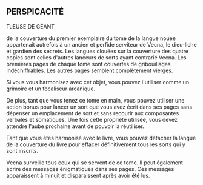 ## PERSPICACITÉ


TuEUSE DE GÉANT

de la couverture du premier exemplaire du tome de la
langue nouée appartenait autrefois à un ancien et perfide
serviteur de Vecna, le dieu-liche et gardien des secrets. Les
langues clouées sur la couverture des quatre copies sont
celles d'autres lanceurs de sorts ayant contrarié Vecna.
Les premières pages de chaque tome sont couvertes de
gribouillages indéchiffrables. Les autres pages semblent
complètement vierges.

Si vous vous harmonisez avec cet objet, vous pouvez
l'utiliser comme un grimoire et un focaliseur arcanique.

De plus, tant que vous tenez ce tome en main, vous pouvez
utiliser une action bonus pour lancer un sort que vous avez
écrit dans ses pages sans dépenser un emplacement de sort
et sans recourir aux composantes verbales et somatiques.
Une fois cette propriété utilisée, vous devez attendre l'aube
prochaine avant de pouvoir la réutiliser.

Tant que vous êtes harmonisé avec le livre, vous pouvez
détacher la langue de la couverture du livre pour effacer
définitivement tous les sorts qui y sont inscrits.

Vecna surveille tous ceux qui se servent de ce tome. Il
peut également écrire des messages énigmatiques dans ses
pages. Ces messages apparaissent à minuit et disparaissent
après avoir été lus.
